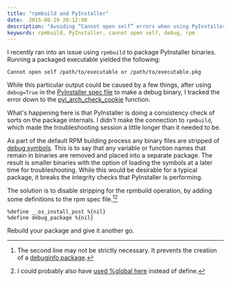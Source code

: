 ```yaml
---
title: "rpmbuild and PyInstaller"
date:  2015-08-19 20:12:00
description: "Avoiding “Cannot open self” errors when using PyInstaller binaries packaged with rpmbuild"
keywords: rpmbuild, PyInstaller, cannot open self, debug, rpm
---
```


I recently ran into an issue using `rpmbuild` to package PyInstaller binaries. Running a packaged executable yielded the following:

~~~
Cannot open self /path/to/executable or /path/to/executable.pkg
~~~

While this particular output could be caused by a few things, after using `debug=True` in the [PyInstaller spec file](http://pythonhosted.org/PyInstaller/#using-spec-files) to make a debug binary, I tracked the error down to the [pyi_arch_check_cookie](https://github.com/pyinstaller/pyinstaller/blob/v2.1/bootloader/common/pyi_archive.c#L174) function.

What's happening here is that PyInstaller is doing a consistency check of sorts on the package internals. I didn't make the connection to `rpmbuild`, which made the troubleshooting session a little longer than it needed to be.

As part of the default RPM building process any binary files are stripped of [debug symbols](https://en.wikipedia.org/wiki/Debug_symbol). This is to say that any variable or function names that remain in binaries are removed and placed into a separate package. The result is smaller binaries with the option of loading the symbols at a later time for troubleshooting. While this would be desirable for a typical package, it breaks the integrity checks that PyInstaller is performing.

The solution is to disable stripping for the rpmbuild operation, by adding some definitions to the rpm spec file.[^1][^2]

~~~
%define __os_install_post %{nil}
%define debug_package %{nil}
~~~

Rebuild your package and give it another go.

[^1]: The second line may not be strictly necessary. It prevents the creation of a [debuginfo package](https://fedoraproject.org/wiki/Packaging:Debuginfo).

[^2]: I could probably also have [used %global here](https://docs.fedoraproject.org/en-US/packaging-guidelines/RPMMacros/) instead of define.
